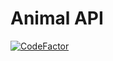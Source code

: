 # Animal API
[![CodeFactor](https://www.codefactor.io/repository/github/eduardoferrari01/animal-api/badge)](https://www.codefactor.io/repository/github/eduardoferrari01/animal-api)

 
